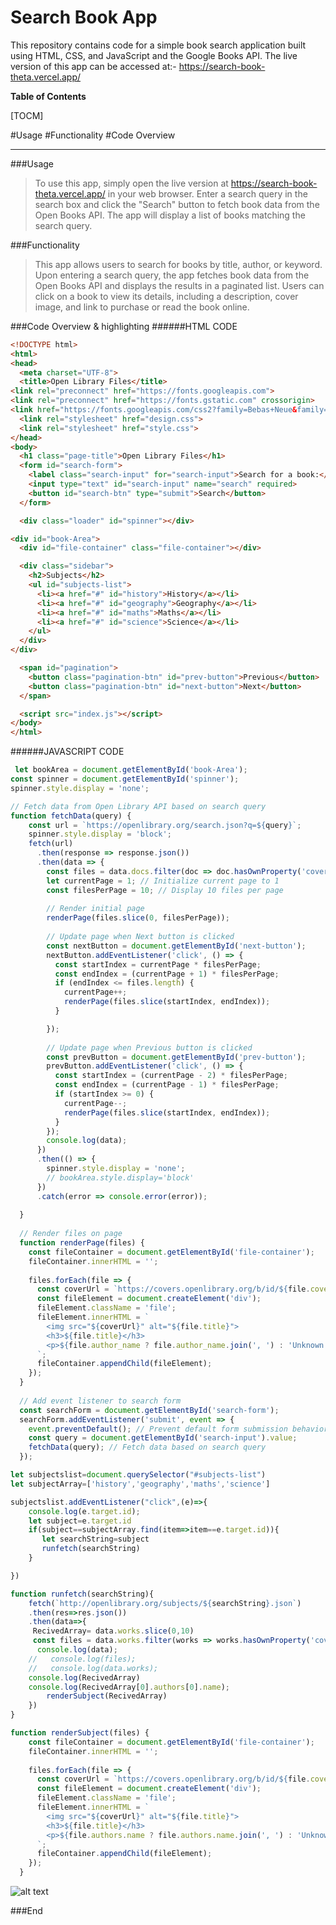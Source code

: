 # Search Book App

This repository contains code for a simple book search application built using HTML, CSS, and JavaScript and the Google Books API. The live version of this app can be accessed at:- https://search-book-theta.vercel.app/



**Table of Contents**

[TOCM]

#Usage
#Functionality
#Code Overview


----


###Usage

> To use this app, simply open the live version at  https://search-book-theta.vercel.app/ in your web browser. Enter a search query in the search box and click the "Search" button to fetch book data from the Open Books API. The app will display a list of books matching the search query.
                    

###Functionality

> This app allows users to search for books by title, author, or keyword. Upon entering a search query, the app fetches book data from the Open Books API and displays the results in a paginated list. Users can click on a book to view its details, including a description, cover image, and link to purchase or read the book online.



###Code Overview & highlighting
######HTML CODE
```html
<!DOCTYPE html>
<html>
<head>
  <meta charset="UTF-8">
  <title>Open Library Files</title>
<link rel="preconnect" href="https://fonts.googleapis.com">
<link rel="preconnect" href="https://fonts.gstatic.com" crossorigin>
<link href="https://fonts.googleapis.com/css2?family=Bebas+Neue&family=Inter:wght@400;600;700&family=Rubik:ital,wght@0,300;0,400;0,500;0,600;0,700;0,800;0,900;1,300;1,400;1,500;1,600;1,700;1,800;1,900&display=swap" rel="stylesheet">
  <link rel="stylesheet" href="design.css">
  <link rel="stylesheet" href="style.css">
</head>
<body>
  <h1 class="page-title">Open Library Files</h1>
  <form id="search-form">
    <label class="search-input" for="search-input">Search for a book:</label>
    <input type="text" id="search-input" name="search" required>
    <button id="search-btn" type="submit">Search</button>
  </form>

  <div class="loader" id="spinner"></div>

<div id="book-Area">
  <div id="file-container" class="file-container"></div>

  <div class="sidebar">
    <h2>Subjects</h2>
    <ul id="subjects-list">
      <li><a href="#" id="history">History</a></li>
      <li><a href="#" id="geography">Geography</a></li>
      <li><a href="#" id="maths">Maths</a></li>
      <li><a href="#" id="science">Science</a></li>
    </ul>
  </div>
</div>

  <span id="pagination">
    <button class="pagination-btn" id="prev-button">Previous</button>
    <button class="pagination-btn" id="next-button">Next</button>
  </span>

  <script src="index.js"></script>
</body>
</html>
```
######JAVASCRIPT CODE
```javascript
 let bookArea = document.getElementById('book-Area');
const spinner = document.getElementById('spinner');
spinner.style.display = 'none';

// Fetch data from Open Library API based on search query
function fetchData(query) {
    const url = `https://openlibrary.org/search.json?q=${query}`;
    spinner.style.display = 'block';
    fetch(url)
      .then(response => response.json())
      .then(data => {
        const files = data.docs.filter(doc => doc.hasOwnProperty('cover_i')); // Filter out files without cover images
        let currentPage = 1; // Initialize current page to 1
        const filesPerPage = 10; // Display 10 files per page
  
        // Render initial page
        renderPage(files.slice(0, filesPerPage));
  
        // Update page when Next button is clicked
        const nextButton = document.getElementById('next-button');
        nextButton.addEventListener('click', () => {
          const startIndex = currentPage * filesPerPage;
          const endIndex = (currentPage + 1) * filesPerPage;
          if (endIndex <= files.length) {
            currentPage++;
            renderPage(files.slice(startIndex, endIndex));
          }

        });
  
        // Update page when Previous button is clicked
        const prevButton = document.getElementById('prev-button');
        prevButton.addEventListener('click', () => {
          const startIndex = (currentPage - 2) * filesPerPage;
          const endIndex = (currentPage - 1) * filesPerPage;
          if (startIndex >= 0) {
            currentPage--;
            renderPage(files.slice(startIndex, endIndex));
          }
        });
        console.log(data);
      })
      .then(() => {
        spinner.style.display = 'none';
        // bookArea.style.display='block'
      })
      .catch(error => console.error(error));
  
  }
  
  // Render files on page
  function renderPage(files) {
    const fileContainer = document.getElementById('file-container');
    fileContainer.innerHTML = '';
  
    files.forEach(file => {
      const coverUrl = `https://covers.openlibrary.org/b/id/${file.cover_i}-M.jpg`;
      const fileElement = document.createElement('div');
      fileElement.className = 'file';
      fileElement.innerHTML = `
        <img src="${coverUrl}" alt="${file.title}">
        <h3>${file.title}</h3>
        <p>${file.author_name ? file.author_name.join(', ') : 'Unknown Author'}</p>
      `;
      fileContainer.appendChild(fileElement);
    });
  }
  
  // Add event listener to search form
  const searchForm = document.getElementById('search-form');
  searchForm.addEventListener('submit', event => {
    event.preventDefault(); // Prevent default form submission behavior
    const query = document.getElementById('search-input').value;
    fetchData(query); // Fetch data based on search query
  });

let subjectslist=document.querySelector("#subjects-list")
let subjectArray=['history','geography','maths','science']

subjectslist.addEventListener("click",(e)=>{
    console.log(e.target.id);
    let subject=e.target.id
    if(subject==subjectArray.find(item=>item==e.target.id)){
       let searchString=subject
       runfetch(searchString)
    }

})

function runfetch(searchString){
    fetch(`http://openlibrary.org/subjects/${searchString}.json`)
    .then(res=>res.json())
    .then(data=>{
     RecivedArray= data.works.slice(0,10)
     const files = data.works.filter(works => works.hasOwnProperty('cover_i'));
      console.log(data);
    //   console.log(files);
    //   console.log(data.works);
    console.log(RecivedArray)
    console.log(RecivedArray[0].authors[0].name);
        renderSubject(RecivedArray)
    })
}

function renderSubject(files) {
    const fileContainer = document.getElementById('file-container');
    fileContainer.innerHTML = '';
  
    files.forEach(file => {
      const coverUrl = `https://covers.openlibrary.org/b/id/${file.cover_id}-M.jpg`;
      const fileElement = document.createElement('div');
      fileElement.className = 'file';
      fileElement.innerHTML = `
        <img src="${coverUrl}" alt="${file.title}">
        <h3>${file.title}</h3>
        <p>${file.authors.name ? file.authors.name.join(', ') : 'Unknown Author'}</p>
      `;
      fileContainer.appendChild(fileElement);
    });
  }
```
![alt text](https://imgur.com/a/G2heIsw)

###End
